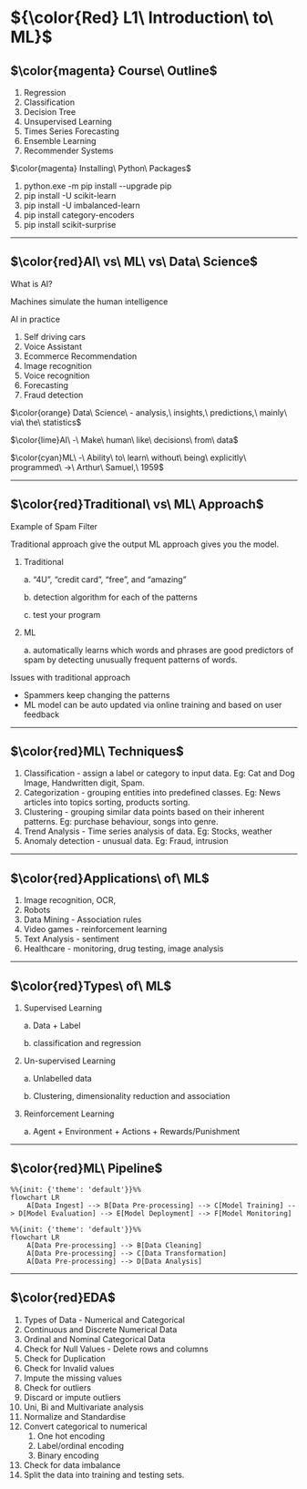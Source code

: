 # ${\color{Red} L1\ Introduction\ to\ ML}$

## $\color{magenta} Course\ Outline$
1. Regression
2. Classification
3. Decision Tree
4. Unsupervised Learning
5. Times Series Forecasting
6. Ensemble Learning
7. Recommender Systems

$\color{magenta} Installing\ Python\ Packages$
1. python.exe -m pip install --upgrade pip
2. pip install -U scikit-learn
3. pip install -U imbalanced-learn
4. pip install category-encoders
5. pip install scikit-surprise

---

## $\color{red}AI\ vs\ ML\ vs\ Data\ Science$

What is AI?

Machines simulate the human intelligence

AI in practice
1. Self driving cars
2. Voice Assistant
3. Ecommerce Recommendation
4. Image recognition
5. Voice recognition
6. Forecasting
7. Fraud detection

$\color{orange} Data\ Science\ - analysis,\ insights,\ predictions,\ mainly\ via\ the\ statistics$

$\color{lime}AI\ -\ Make\ human\ like\ decisions\ from\ data$

$\color{cyan}ML\ -\ Ability\ to\ learn\ without\ being\ explicitly\ programmed\ ->\ Arthur\ Samuel,\ 1959$

---

## $\color{red}Traditional\ vs\ ML\ Approach$
Example of Spam Filter

Traditional approach give the output
ML approach gives you the model.
1. Traditional

	a. “4U”, “credit card”, “free”, and “amazing”

	b. detection algorithm for each of the patterns

	c. test your program

2. ML

    a. automatically learns which words and phrases are good predictors of 
spam by detecting unusually frequent patterns of words.

Issues with traditional approach
- Spammers keep changing the patterns
- ML model can be auto updated via online training and based on user feedback

---

## $\color{red}ML\ Techniques$
1. Classification - assign a label or category to input data.  Eg: Cat and Dog Image, Handwritten digit, Spam.
2. Categorization - grouping entities into predefined classes. Eg: News articles into topics sorting, products sorting.
3. Clustering - grouping similar data points based on their inherent patterns.  Eg: purchase behaviour, songs into genre.
4. Trend Analysis - Time series analysis of data. Eg: Stocks, weather
5. Anomaly detection - unusual data. Eg: Fraud, intrusion

---

## $\color{red}Applications\ of\ ML$
1. Image recognition, OCR, 
2. Robots
3. Data Mining - Association rules
4. Video games - reinforcement learning
5. Text Analysis - sentiment
6. Healthcare - monitoring, drug testing, image analysis

---

## $\color{red}Types\ of\ ML$
1. Supervised Learning

    a. Data + Label
    
    b. classification and regression

2. Un-supervised Learning

	a. Unlabelled data

	b. Clustering, dimensionality reduction and association

3. Reinforcement Learning

    a. Agent + Environment + Actions + Rewards/Punishment

---

## $\color{red}ML\ Pipeline$
```{mermaid}
%%{init: {'theme': 'default'}}%%
flowchart LR
    A[Data Ingest] --> B[Data Pre-processing] --> C[Model Training] --> D[Model Evaluation] --> E[Model Deployment] --> F[Model Monitoring]
```
```{mermaid}
%%{init: {'theme': 'default'}}%%
flowchart LR
    A[Data Pre-processing] --> B[Data Cleaning]
    A[Data Pre-processing] --> C[Data Transformation]
    A[Data Pre-processing] --> D[Data Analysis]
```
---

## $\color{red}EDA$

1.	 Types of Data - Numerical and Categorical
2.	 Continuous and Discrete Numerical Data
3.	 Ordinal and Nominal Categorical Data
4.	 Check for Null Values - Delete rows and columns
5.	 Check for Duplication
6.	 Check for Invalid values
7.	 Impute the missing values
8.	 Check for outliers
9.	 Discard or impute outliers
10.	 Uni, Bi and Multivariate analysis
11.	 Normalize and Standardise
12.	 Convert categorical to numerical
		1. One hot encoding
		2. Label/ordinal encoding
		3. Binary encoding
13.	 Check for data imbalance
14.	 Split the data into training and testing sets.